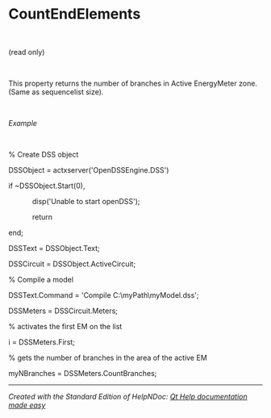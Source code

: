 # CountEndElements

&nbsp;

(read only)

&nbsp;

This property returns the number of branches in Active EnergyMeter zone. (Same as sequencelist size).

&nbsp;

*Example*

&nbsp;

% Create DSS object

DSSObject = actxserver('OpenDSSEngine.DSS')

if ~DSSObject.Start(0),

&nbsp; &nbsp; &nbsp; &nbsp; &nbsp; &nbsp; disp('Unable to start openDSS');

&nbsp; &nbsp; &nbsp; &nbsp; &nbsp; &nbsp; return

end;

DSSText = DSSObject.Text;

DSSCircuit = DSSObject.ActiveCircuit;

% Compile a model &nbsp; &nbsp;

DSSText.Command = 'Compile C:\\myPath\\myModel.dss';

DSSMeters = DSSCircuit.Meters;

% activates the first EM on the list

i = DSSMeters.First;

% gets the number of branches in the area of the active EM

myNBranches = DSSMeters.CountBranches;

***
_Created with the Standard Edition of HelpNDoc: [Qt Help documentation made easy](<https://www.helpndoc.com/feature-tour/create-help-files-for-the-qt-help-framework>)_
